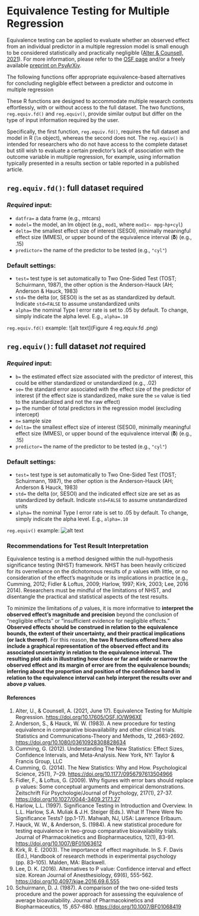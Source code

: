 # Equivalence Testing for Multiple Regression

Equivalence testing can be applied to evaluate whether an observed
effect from an individual predictor in a multiple regression model is
small enough to be considered statistically and practically negligible
([Alter & Counsell, 2021](https://psyarxiv.com/5bv2p/)). For more
information, please refer to the [OSF
page](https://osf.io/w96xe/ "Equivalence Testing for Multiple Regression OSF Page")
and/or a freely available [preprint on
PsyArXiv](https://psyarxiv.com/5bv2p/ "PsyArXiv preprint").

The following functions offer appropriate equivalence-based alternatives
for concluding negligible effect between a predictor and outcome in
multiple regression

These R functions are designed to accommodate multiple research contexts
effortlessly, with or without access to the full dataset. The two
functions, `reg.equiv.fd()` and `reg.equiv()`, provide similar output
but differ on the type of input information required by the user.

Specifically, the first function, `reg.equiv.fd()`, requires the full
dataset and model in R (`lm` object), whereas the second does not. The
`reg.equiv()` is intended for researchers who do not have access to the
complete dataset but still wish to evaluate a certain predictor’s lack
of association with the outcome variable in multiple regression, for
example, using information typically presented in a results section or
table reported in a published article.

## `reg.equiv.fd()`: full dataset required

### *Required* input:

-   `datfra=` a data frame (e.g., mtcars)
-   `model=` the model, an lm object (e.g., `mod1`, where
    `mod1<- mpg~hp+cyl`)
-   `delta=` the smallest effect size of interest (SESOI), minimally
    meaningful effect size (MMES), or upper bound of the equivalence
    interval (𝛅) (e.g., .15)
-   `predictor=` the name of the predictor to be tested (e.g., `"cyl"`)

### Default settings:

-   `test=` test type is set automatically to Two One-Sided Test (TOST;
    Schuirmann, 1987), the other option is the Anderson-Hauck (AH;
    Anderson & Hauck, 1983)
-   `std=` the delta (or, SESOI) is the set as as standardized by
    default. Indicate `std=FALSE` to assume unstandardized units
-   `alpha=` the nominal Type I error rate is set to .05 by default. To
    change, simply indicate the alpha level. E.g., `alpha=.10`

`reg.equiv.fd()` example: ![alt
text](Figure 4 reg.equiv.fd .png)

## `reg.equiv()`: full dataset _not_ required

### *Required* input:

-   `b=` the estimated effect size associated with the predictor of
    interest, this could be either standardized or unstandardized (e.g.,
    .02)
-   `se=` the standard error associated with the effect size of the
    predictor of interest (if the effect size is standardized, make sure
    the `se` value is tied to the standardized and not the raw effect)
-   `p=` the number of total predictors in the regression model
    (excluding intercept)
-   `n=` sample size
-   `delta=` the smallest effect size of interest (SESOI), minimally
    meaningful effect size (MMES), or upper bound of the equivalence
    interval (𝛅) (e.g., .15)
-   `predictor=` the name of the predictor to be tested (e.g., `"cyl"`)

### Default settings:

-   `test=` test type is set automatically to Two One-Sided Test (TOST;
    Schuirmann, 1987), the other option is the Anderson-Hauck (AH;
    Anderson & Hauck, 1983)
-   `std=` the delta (or, SESOI) and the indicated effect size are set
    as as standardized by default. Indicate `std=FALSE` to assume
    unstandardized units
-   `alpha=` the nominal Type I error rate is set to .05 by default. To
    change, simply indicate the alpha level. E.g., `alpha=.10`

`reg.equiv()` example: ![alt
text](~/Documents/Master's%20thesis/Figure%205%20reg.equiv.png)

### Recommendations for Test Result Interpretation

Equivalence testing is a method designed within the null-hypothesis
significance testing (NHST) framework. NHST has been heavily criticized
for its overreliance on the dichotomous results of *p* values with
little, or no consideration of the effect’s magnitude or its
implications in practice (e.g., Cumming, 2012; Fidler & Loftus, 2009;
Harlow, 1997; Kirk, 2003; Lee, 2016 2014). Researchers must be mindful
of the limitations of NHST, and disentangle the practical and
statistical aspects of the test results.

To minimize the limitations of *p* values, it is more informative to
**interpret the observed effect’s magnitude and precision** beyond the
conclusion of “negligible effects” or “insufficient evidence for
negligible effects.” **Observed effects should be construed in relation
to the equivalence bounds, the extent of their uncertainty, and their
practical implications (or lack thereof)**. For this reason, **the two R
functions offered here also include a graphical representation of the
observed effect and its associated uncertainty in relation to the
equivalence interval. The resulting plot aids in illustrating how close
or far and wide or narrow the observed effect and its margin of error
are from the equivalence bounds; inferring about the proportion and
position of the confidence band in relation to the equivalence interval
can help interpret the results over and above *p* values**.

#### References

1.  Alter, U., & Counsell, A. (2021, June 17). Equivalence Testing for
    Multiple Regression. <https://doi.org/10.17605/OSF.IO/W96XE>
2.  Anderson, S., & Hauck, W. W. (1983). A new procedure for testing
    equivalence in comparative bioavailability and other clinical
    trials. Statistics and Communications-Theory and Methods, 12
    ,2663-2692. <https://doi.org/10.1080/03610928308828634>
3.  Cumming, G. (2012). Understanding The New Statistics: Effect Sizes,
    Confidence Intervals, and Meta-Analysis. New York, NY: Taylor &
    Francis Group, LLC
4.  Cumming, G. (2014). The New Statistics: Why and How. Psychological
    Science, 25(1), 7–29. <https://doi.org/10.1177/0956797613504966>
5.  Fidler, F., & Loftus, G. (2009). Why figures with error bars should
    replace p values: Some conceptual arguments and empirical
    demonstrations. Zeitschrift Für Psychologie/Journal of Psychology,
    217(1), 27-37. <https://doi.org/10.1027/0044-3409.217.1.27>
6.  Harlow, L.L. (1997). Significance Testing in Introduction and
    Overview. In L.L. Harlow, S.A. Muliak & J.H. Steiger (Eds.). What If
    There Were No Significance Tests? (pp.1-17). Mahwah, NJ, USA:
    Lawrence Erlbaum.
7.  Hauck, W. W., & Anderson, S. (1984). A new statistical procedure for
    testing equivalence in two-group comparative bioavailability trials.
    Journal of Pharmacokinetics and Biopharmaceutics, 12(1), 83-91.
    <https://doi.org/10.1007/BF01063612>
8.  Kirk, R. E. (2003). The importance of effect magnitude. In S. F.
    Davis (Ed.), Handbook of research methods in experimental psychology
    (pp. 83–105). Malden, MA: Blackwell.
9.  Lee, D. K. (2016). Alternatives to P value: Confidence interval and
    effect size. Korean Journal of Anesthesiology, 69(6), 555-562.
    <https://doi.org/10.4097/kjae.2016.69.6.555>
10. Schuirmann, D. J. (1987). A comparison of the two one-sided tests
    procedure and the power approach for assessing the equivalence of
    average bioavailability. Journal of Pharmacokinetics and
    Biopharmaceutics, 15 ,657-680. <https://doi.org/10.1007/BF01068419>
